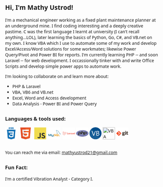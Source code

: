 <!--- 👋 Hi, I’m @MathyUstrod
- 👀 I’m interested in ...
- 🌱 I’m currently learning ...
- 💞️ I’m looking to collaborate on ...
- 📫 How to reach me ...
- 😄 Pronouns: ...
- ⚡ Fun fact: ...
-->
<!---
MathyUstrod/MathyUstrod is a ✨ special ✨ repository because its `README.md` (this file) appears on your GitHub profile.
You can click the Preview link to take a look at your changes.
--->
<div style="font-family: segoe ui, helvetica;">
  <h2>Hi, I'm Mathy Ustrod!</h2>
  <p>
    I'm a mechanical engineer working as a fixed plant maintenance planner at an underground mine. I find coding interesting and a deeply creative pastime.
    C was the first language I learnt at university (I can't recall anything...LOL), later learning the basics of Python, Go, C#, and VB.net on my own. I know VBA which I use to automate
    some of my work and develop Excel/Access/Word solutions for some workmates; likewise Power Query/Pivot and Power BI for reports. I'm currently learning PHP -- and soon Laravel -- for web development. 
    I occassionally tinker with and write Office Scripts and develop simple power apps to automate work. 
  </p>
  <p>
    I'm looking to collaborate on and learn more about:
    <ul>
      <li>PHP & Laravel</li>
      <li>VBA, VB6 and VB.net</li>
      <li>Excel, Word and Access development</li>
      <li>Data Analysis - Power BI and Power Query</li>
    </ul>
  </p>
  <h2></h2>
  <div>
    <h3>Languages & tools used:</h3>
    <img src="https://github.com/devicons/devicon/blob/master/icons/css3/css3-plain-wordmark.svg"  title="CSS3" alt="CSS" width="40" height="40"/>&nbsp;
    <img src="https://github.com/devicons/devicon/blob/master/icons/html5/html5-original.svg" title="HTML5" alt="HTML" width="40" height="40"/>&nbsp;
    <img src="https://github.com/devicons/devicon/blob/master/icons/javascript/javascript-original.svg" title="JavaScript" alt="JavaScript" width="40" height="40"/>&nbsp;
    <img src="https://github.com/devicons/devicon/blob/master/icons/mysql/mysql-original-wordmark.svg" title="MySQL"  alt="MySQL" width="40" height="40"/>&nbsp;
    <img src="https://github.com/devicons/devicon/blob/master/icons/laravel/laravel-original-wordmark.svg" title="LARAVEL" **alt="LARAVEL" width="40" height="40"/>
    <img src="https://github.com/devicons/devicon/blob/master/icons/php/php-original.svg" title="PHP" **alt="PHP" width="40" height="40"/>
    <img src="https://github.com/devicons/devicon/blob/master/icons/visualbasic/visualbasic-original.svg" title="Visual Basic" **alt="Visual Basic" width="40" height="40"/>
    <img src="https://www.svgrepo.com/show/374159/vba.svg" title="VBA" **alt="VBA" width="40" height="40"/>
    <img src="https://github.com/devicons/devicon/blob/master/icons/git/git-original-wordmark.svg" title="Git" **alt="Git" width="40" height="40"/>
  </div>
  <!--<hr style="height: 0.1px; border:none">-->
  <h2></h2>
  <p>
    You can reach me via email: 
      <a href="mailto:mathyustrod21@gmail.com">mathyustrod21@gmail.com</a>
  </p>
  <h2></h2>
  <p>
  <h3>Fun Fact:</h3>
    I'm a certified Vibration Analyst - Category I. 
  </p>
</div>
